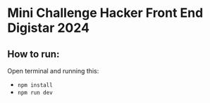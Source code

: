 # Mini Challenge Hacker Front End Digistar 2024

## How to run:
Open terminal and running this:
- `npm install`
- `npm run dev`